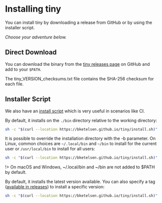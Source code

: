 # Installing tiny

You can install tiny by downloading a release from GitHub or by using the installer script.

*Choose your adventure below.*

## Direct Download

You can download the binary from the [tiny releases page](https://github.com/bketelsen/tiny/releases) on GitHub and add to your `$PATH`.

The tiny_VERSION_checksums.txt file contains the SHA-256 checksum for each file.

## Installer Script

We also have an [install script](https://github.com/bketelsen/tiny/blob/main/docs/public/install.sh) which is very useful in scenarios like CI.

By default, it installs on the `./bin` directory relative to the working directory:

```bash
sh -c "$(curl --location https://bketelsen.github.io/tiny/install.sh)" -- -d
```

It is possible to override the installation directory with the -b parameter. On Linux, common choices are `~/.local/bin` and `~/bin` to install for the current user or `/usr/local/bin` to install for all users:

```bash
sh -c "$(curl --location https://bketelsen.github.io/tiny/install.sh)" -- -d -b ~/.local/bin
```

!> On macOS and Windows, ~/.local/bin and ~/bin are not added to $PATH by default.

By default, it installs the latest version available. You can also specify a tag ([available in releases](https://github.com/bketelsen/tiny/releases)) to install a specific version:

```bash
sh -c "$(curl --location https://bketelsen.github.io/tiny/install.sh)" -- -d v0.1.0
```